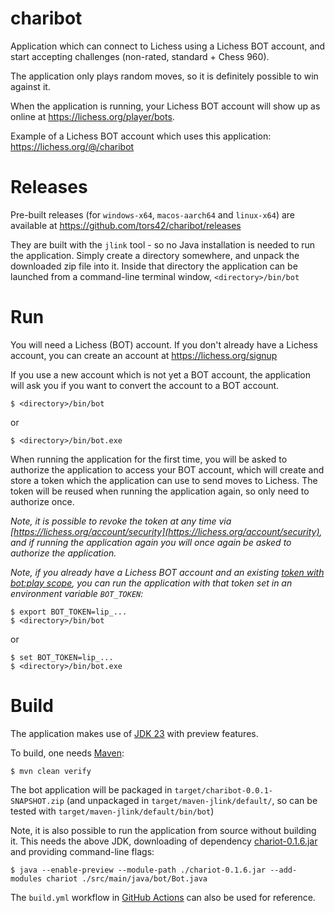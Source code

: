 # charibot

Application which can connect to Lichess using a Lichess BOT account, and
start accepting challenges (non-rated, standard + Chess 960).

The application only plays random moves, so it is definitely possible to win
against it.

When the application is running, your Lichess BOT account will show up as
online at https://lichess.org/player/bots.

Example of a Lichess BOT account which uses this application:
https://lichess.org/@/charibot

# Releases

Pre-built releases (for `windows-x64`, `macos-aarch64` and `linux-x64`) are
available at https://github.com/tors42/charibot/releases

They are built with the `jlink` tool - so no Java installation is needed to run
the application. Simply create a directory somewhere, and unpack the downloaded
zip file into it. Inside that directory the application can be launched from a
command-line terminal window, `<directory>/bin/bot`

# Run

You will need a Lichess (BOT) account. If you don't already have a Lichess account,
you can create an account at https://lichess.org/signup

If you use a new account which is not yet a BOT account,
the application will ask you if you want to convert the account to a BOT account.

    $ <directory>/bin/bot

or

    $ <directory>/bin/bot.exe

When running the application for the first time, you will be asked to authorize
the application to access your BOT account, which will create and store a token
which the application can use to send moves to Lichess. The token will be
reused when running the application again, so only need to authorize once.

_Note, it is possible to revoke the token at any time via [https://lichess.org/account/security](https://lichess.org/account/security),
and if running the application again you will once again be asked to authorize the application._

_Note, if you already have a Lichess BOT account and an existing [token with bot:play scope](https://lichess.org/account/oauth/token/create?scopes[]=bot:play&description=Prefilled+bot+token),
you can run the application with that token set in an environment variable `BOT_TOKEN`:_

    $ export BOT_TOKEN=lip_...
    $ <directory>/bin/bot

or

    $ set BOT_TOKEN=lip_...
    $ <directory>/bin/bot.exe

# Build

The application makes use of [JDK 23](https://jdk.java.net/23) with preview
features.

To build, one needs [Maven](https://maven.apache.org):

    $ mvn clean verify

The bot application will be packaged in `target/charibot-0.0.1-SNAPSHOT.zip`
(and unpackaged in `target/maven-jlink/default/`, so can be tested with
`target/maven-jlink/default/bin/bot`)

Note, it is also possible to run the application from source without building
it. This needs the above JDK, downloading of dependency [chariot-0.1.6.jar](https://repo1.maven.org/maven2/io/github/tors42/chariot/0.1.6/chariot-0.1.6.jar) and providing command-line flags:

    $ java --enable-preview --module-path ./chariot-0.1.6.jar --add-modules chariot ./src/main/java/bot/Bot.java

The `build.yml` workflow in [GitHub Actions](https://github.com/tors42/charibot/blob/main/.github/workflows/build.yml) can also be used for reference.
